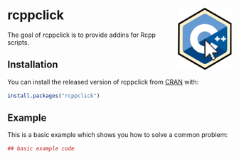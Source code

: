 
<!-- README.md is generated from README.Rmd. Please edit that file -->
rcppclick <img src="man/figures/logo.png" align="right" height=140/>
====================================================================

The goal of rcppclick is to provide addins for Rcpp scripts.

Installation
------------

You can install the released version of rcppclick from [CRAN](https://CRAN.R-project.org) with:

``` r
install.packages("rcppclick")
```

Example
-------

This is a basic example which shows you how to solve a common problem:

``` r
## basic example code
```
